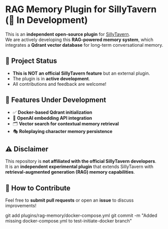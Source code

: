 # RAG Memory Plugin for SillyTavern (🚀 In Development)

This is an **independent open-source plugin** for [SillyTavern](https://github.com/SillyTavern/SillyTavern).  
We are actively developing this **RAG-powered memory system**, which integrates a **Qdrant vector database** for long-term conversational memory.

## 🚧 Project Status
- **This is NOT an official SillyTavern feature** but an external plugin.
- The plugin is in **active development**.
- All contributions and feedback are welcome!

## 📌 Features Under Development
- ✅ **Docker-based Qdrant initialization**
- 🔄 **OpenAI embedding API integration**
- 🗂️ **Vector search for contextual memory retrieval**
- 🎭 **Roleplaying character memory persistence**

## ⚠️ Disclaimer
This repository is **not affiliated with the official SillyTavern developers**.  
It is an **independent experimental plugin** that extends SillyTavern with **retrieval-augmented generation (RAG) memory capabilities**.

## 🔧 How to Contribute
Feel free to **submit pull requests** or open an **issue** to discuss improvements!

git add plugins/rag-memory/docker-compose.yml
git commit -m "Added missing docker-compose.yml to test-initiate-docker branch"
